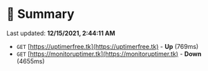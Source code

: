 # 📖 Summary
Last updated: **12/15/2021, 2:44:11 AM**

- `GET` [https://uptimerfree.tk](https://uptimerfree.tk) - **Up** (769ms)
- `GET` [https://monitoruptimer.tk](https://monitoruptimer.tk) - **Down** (4655ms)
